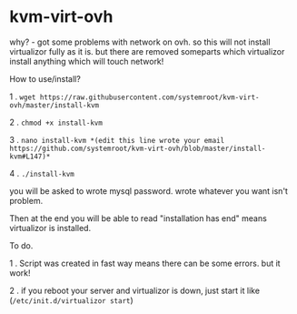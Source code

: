 # kvm-virt-ovh

why? - got some problems with network on ovh. so this will not install virtualizor fully as it is. but there are removed
someparts which virtualizor install anything which will touch network! 

How to use/install?

1 . `wget https://raw.githubusercontent.com/systemroot/kvm-virt-ovh/master/install-kvm`

2 . `chmod +x install-kvm`

3 . `nano install-kvm *(edit this line wrote your email https://github.com/systemroot/kvm-virt-ovh/blob/master/install-kvm#L147)*`

4 . `./install-kvm`

you will be asked to wrote mysql password. wrote whatever you want isn't problem. 

Then at the end you will be able to read "installation has end" means virtualizor is installed. 


To do. 

 1 . Script was created in fast way means there can be some errors. but it work!
 
 2 . if you reboot your server and virtualizor is down, just start it like (`/etc/init.d/virtualizor start`)
